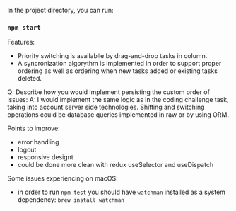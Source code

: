 In the project directory, you can run:

### `npm start`

Features:
- Priority switching is availablle by drag-and-drop tasks in column.
- A syncronization algorythm is implemented in order to support proper ordering 
as well as ordering when new tasks added or existing tasks deleted.

Q: Describe how you would implement persisting the custom order of issues:
A: I would implement the same logic as in the coding challenge task, taking into account server side technologies.
Shifting and switching operations could be database queries implemented in raw or by using ORM.

Points to improve:
- error handling
- logout
- responsive designt
- could be done more clean with redux useSelector and useDispatch

Some issues experiencing on macOS:
- in order to run `npm test` you should have `watchman` installed as a system dependency: `brew install watchman`
